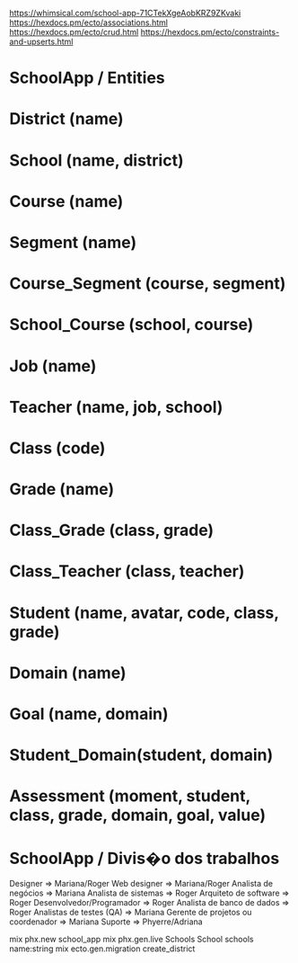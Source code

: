 https://whimsical.com/school-app-71CTekXgeAobKRZ9ZKvaki
https://hexdocs.pm/ecto/associations.html
https://hexdocs.pm/ecto/crud.html
https://hexdocs.pm/ecto/constraints-and-upserts.html

# SchoolApp / Entities
  # District (name)
  # School (name, district)
  # Course (name)
  # Segment (name)
  # Course_Segment (course, segment)
  # School_Course (school, course)
  # Job (name)
  # Teacher (name, job, school)
  # Class (code)
  # Grade (name)
  # Class_Grade (class, grade)
  # Class_Teacher (class, teacher)
  # Student (name, avatar, code, class, grade)
  # Domain (name)
  # Goal (name, domain)
  # Student_Domain(student, domain)
  # Assessment (moment, student, class, grade, domain, goal, value)


# SchoolApp / Divis�o dos trabalhos

Designer                              => Mariana/Roger
Web designer                          => Mariana/Roger
Analista de negócios                  => Mariana
Analista de sistemas                  => Roger
Arquiteto de software                 => Roger
Desenvolvedor/Programador             => Roger
Analista de banco de dados            => Roger
Analistas de testes (QA)              => Mariana
Gerente de projetos ou coordenador    => Mariana
Suporte                               => Phyerre/Adriana

mix phx.new school_app
mix phx.gen.live Schools School schools name:string
mix ecto.gen.migration create_district
